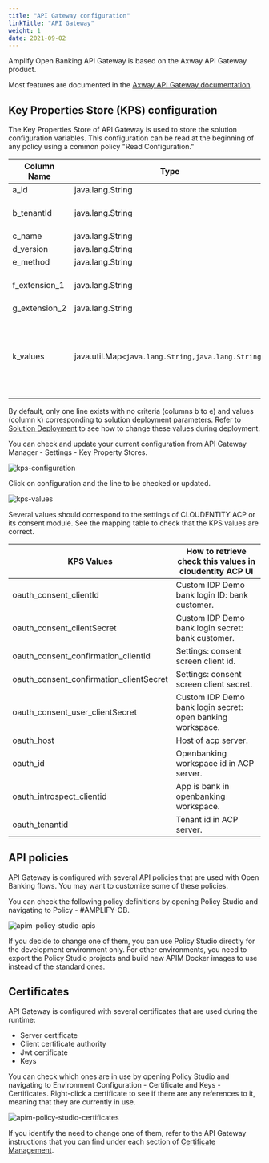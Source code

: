 ```yaml
---
title: "API Gateway configuration"
linkTitle: "API Gateway"
weight: 1
date: 2021-09-02
---
```


Amplify Open Banking API Gateway is based on the Axway API Gateway product.

Most features are documented in the [Axway API Gateway documentation](https://docs.axway.com/bundle/axway-open-docs/page/docs/apim_administration/apigtw_admin/index.html).

## Key Properties Store (KPS) configuration

The Key Properties Store of API Gateway is used to store the solution configuration variables.
This configuration can be read at the beginning of any policy using a common policy "Read Configuration."

| Column Name | Type | Purpose |
| --- | --- | --- |
| a_id | java.lang.String | Autogenerated Id. |
| b_tenantId | java.lang.String | Bank Identifier (helpful in multi tenant setup). |
| c_name | java.lang.String | API Name. |
| d_version | java.lang.String | API Version. |
| e_method | java.lang.String | API Method. |
| f_extension_1 | java.lang.String | For future use (example: HTTP Method). |
| g_extension_2 | java.lang.String | For future use. |
| k_values | java.util.Map`<java.lang.String,java.lang.String>` | Key Value Pairs, helps in extending configuration whenever we want without deployment. New key value pairs can be added easily.|

By default, only one line exists with no criteria (columns b to e) and values (column k) corresponding to solution deployment parameters. Refer to [Solution Deployment](/docs/deployment/installation) to see how to change these values during deployment.

You can check and update your current configuration from API Gateway Manager - Settings - Key Property Stores.

![kps-configuration](/Images/api-gateway-manager-kps-configuration.png)

Click on configuration and the line to be checked or updated.

![kps-values](/Images/api-gateway-manager-kps-values.png)

Several values should correspond to the settings of CLOUDENTITY ACP or its consent module. See the mapping table to check that the KPS values are correct.

| KPS Values | How to retrieve check this values in cloudentity ACP UI |
| --- | --- |
| oauth_consent_clientId | Custom IDP Demo bank login ID: bank customer. |
| oauth_consent_clientSecret | Custom IDP Demo bank login secret: bank customer. |
| oauth_consent_confirmation_clientid | Settings: consent screen client id. |
| oauth_consent_confirmation_clientSecret | Settings: consent screen client secret. |
| oauth_consent_user_clientSecret | Custom IDP Demo bank login secret: open banking workspace. |
| oauth_host | Host of acp server. |
| oauth_id | Openbanking workspace id in ACP server. |
| oauth_introspect_clientid | App is bank in openbanking workspace. |
| oauth_tenantid | Tenant id in ACP server. |

## API policies

API Gateway is configured with several API policies that are used with Open Banking flows.
You may want to customize some of these policies.

You can check the following policy definitions by opening Policy Studio and navigating to Policy - #AMPLIFY-OB.

![apim-policy-studio-apis](/Images/apim-policy-studio-api-containers.png)

If you decide to change one of them, you can use Policy Studio directly for the development environment only.
For other environments, you need to export the Policy Studio projects and build new APIM Docker images to use instead of the standard ones.

## Certificates

API Gateway is configured with several certificates that are used during the runtime:

* Server certificate
* Client certificate authority
* Jwt certificate
* Keys

You can check which ones are in use by opening Policy Studio and navigating to Environment Configuration - Certificate and Keys - Certificates.
Right-click a certificate to see if there are any references to it, meaning that they are currently in use.

![apim-policy-studio-certificates](/Images/apim-policy-studio-certificates.png)

If you identify the need to change one of them, refer to the API Gateway instructions that you can find under each section of [Certificate Management](/docs/configuration/certificate-management).
